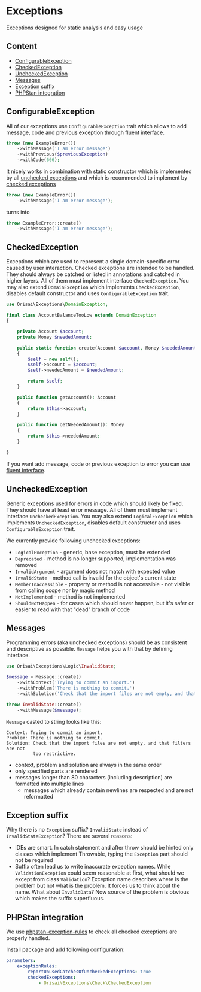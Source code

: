 # Exceptions

Exceptions designed for static analysis and easy usage

## Content

- [ConfigurableException](#configurableexception)
- [CheckedException](#checkedexception)
- [UncheckedException](#uncheckedexception)
- [Messages](#messages)
- [Exception suffix](#exception-suffix)
- [PHPStan integration](#phpstan-integration)

## ConfigurableException

All of our exceptions use `ConfigurableException` trait which allows to add message, code and previous exception through fluent interface.

```php
throw (new ExampleError())
    ->withMessage('I am error message')
    ->withPrevious($previousException)
    ->withCode(666);
```

It nicely works in combination with static constructor which is implemented by all [unchecked exceptions](#uncheckedexception)
and which is recommended to implement by [checked exceptions](#checkedexception)

```php
throw (new ExampleError())
    ->withMessage('I am error message');
```

turns into

```php
throw ExampleError::create()
    ->withMessage('I am error message');
```

## CheckedException

Exceptions which are used to represent a single domain-specific error caused by user interaction.
Checked exceptions are intended to be handled. They should always be catched or listed in annotations and catched in higher layers.
All of them must implement interface `CheckedException`.
You may also extend `DomainException` which implements `CheckedException`, disables default constructor and uses `ConfigurableException` trait.

```php
use Orisai\Exceptions\DomainException;

final class AccountBalanceTooLow extends DomainException
{

    private Account $account;
    private Money $neededAmount;

    public static function create(Account $account, Money $neededAmount): self
    {
        $self = new self();
        $self->account = $account;
        $self->neededAmount = $neededAmount;

        return $self;
    }

    public function getAccount(): Account
    {
        return $this->account;
    }

    public function getNeededAmount(): Money
    {
        return $this->neededAmount;
    }

}
```

If you want add message, code or previous exception to error you can use [fluent interface](#configurableexception).

## UncheckedException

Generic exceptions used for errors in code which should likely be fixed. They should have at least error message.
All of them must implement interface `UncheckedException`.
You may also extend `LogicalException` which implements `UncheckedException`, disables default constructor and uses `ConfigurableException` trait.

We currently provide following unchecked exceptions:

- `LogicalException` - generic, base exception, must be extended
- `Deprecated` - method is no longer supported, implementation was removed
- `InvalidArgument` - argument does not match with expected value
- `InvalidState` - method call is invalid for the object's current state
- `MemberInaccessible` - property or method is not accessible - not visible from calling scope nor by magic method
- `NotImplemented` - method is not implemented
- `ShouldNotHappen` - for cases which should never happen, but it's safer or easier to read with that "dead" branch of code

## Messages

Programming errors (aka unchecked exceptions) should be as consistent and descriptive as possible. `Message` helps you with that by defining interface.

```php
use Orisai\Exceptions\Logic\InvalidState;

$message = Message::create()
    ->withContext('Trying to commit an import.')
    ->withProblem('There is nothing to commit.')
    ->withSolution('Check that the import files are not empty, and that filters are not too restrictive.');

throw InvalidState::create()
    ->withMessage($message);
```

`Message` casted to string looks like this:

```
Context: Trying to commit an import.
Problem: There is nothing to commit.
Solution: Check that the import files are not empty, and that filters are not
          too restrictive.
```

- context, problem and solution are always in the same order
- only specified parts are rendered
- messages longer than 80 characters (including description) are formatted into multiple lines
    - messages which already contain newlines are respected and are not reformatted

## Exception suffix

Why there is no `Exception` suffix? `InvalidState` instead of `InvalidStateException`? There are several reasons:

- IDEs are smart. In catch statement and after throw should be hinted only classes which implement Throwable,
typing the `Exception` part should not be required
- Suffix often lead us to write inaccurate exception names. While `ValidationException` could seem reasonable at first,
what should we except from class `Validation`? Exception name describes where is the problem but not what is the problem.
It forces us to think about the name. What about `InvalidData`? Now source of the problem is obvious which makes the suffix superfluous.

## PHPStan integration

We use [phpstan-exception-rules](https://github.com/pepakriz/phpstan-exception-rules) to check all checked exceptions are properly handled.

Install package and add following configuration:

```yaml
parameters:
    exceptionRules:
        reportUnusedCatchesOfUncheckedExceptions: true
        checkedExceptions:
            - Orisai\Exceptions\Check\CheckedException
```
